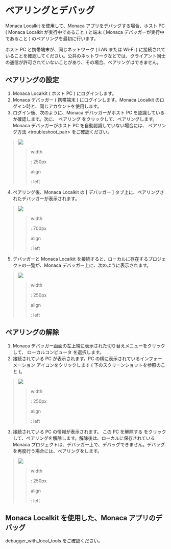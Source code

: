 ペアリングとデバッグ
====================

Monaca Localkit を使用して、Monaca アプリをデバッグする場合、ホスト PC (
Monaca Localkit が実行中であること ) と端末 ( Monaca
デバッガーが実行中であること ) のペアリングを最初に行います。

<div class="admonition note">

ホスト PC と携帯端末が、同じネットワーク ( LAN または Wi-Fi )
に接続されていることを確認してください。公共のネットワークなどでは、クライアント同士の通信が許可されていないことがあり、その場合、ペアリングはできません。

</div>

ペアリングの設定
----------------

1.  Monaca Localkit ( ホスト PC ) にログインします。
2.  Monaca デバッガー ( 携帯端末 ) にログインします。Monaca Localkit
    のログイン時と、同じアカウントを使用します。
3.  ログイン後、次のように、Monaca デバッガーがホスト PC
    を認識しているか確認します。次に、 ペアリング
    をクリックして、ペアリングします。Monaca デバッガーがホスト PC
    を自動認識していない場合には、
    ペアリング方法 &lt;troubleshoot\_pair&gt; をご確認ください。

> ![](images/pairing_debugging/1.png)
>
> > width
> >
> > :   250px
> >
> > align
> >
> > :   left
> >
4.  ペアリング後、Monaca Localkit の \[ デバッガー \]
    タブ上に、ペアリングされたデバッガーが表示されます。

> ![](images/pairing_debugging/2.png)
>
> > width
> >
> > :   700px
> >
> > align
> >
> > :   left
> >
5.  デバッガーと Monaca Localkit
    を接続すると、ローカルに存在するプロジェクトの一覧が、Monaca
    デバッガー上に、次のように表示されます。

> ![](images/pairing_debugging/3.png)
>
> > width
> >
> > :   250px
> >
> > align
> >
> > :   left
> >
ペアリングの解除
----------------

1.  Monaca
    デバッガー画面の左上端に表示された切り替えメニューをクリックして、
    ローカルコンピュータ を選択します。
2.  接続されている PC が表示されます。PC
    の横に表示されているインフォーメーション アイコンをクリックします (
    下のスクリーンショットを参照のこと )。

> ![](images/pairing_debugging/4.png)
>
> > width
> >
> > :   250px
> >
> > align
> >
> > :   left
> >
3.  接続されている PC の情報が表示されます。 この PC を解除する
    をクリックして、ペアリングを解除します。解除後は、ローカルに保存されている
    Monaca
    プロジェクトは、デバッガー上で、デバッグできません。デバッグを再度行う場合には、ペアリングをします。

> ![](images/pairing_debugging/5.png)
>
> > width
> >
> > :   250px
> >
> > align
> >
> > :   left
> >
Monaca Localkit を使用した、Monaca アプリのデバッグ
---------------------------------------------------

debugger\_with\_local\_tools をご確認ください。
